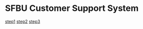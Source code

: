 # SFBU Customer Support System 

[step1](https://docs.google.com/presentation/d/1jk2fhmb8kF0OlSYrwq7PS_KZIBKxqTxInL6TOyKTjOo/edit?usp=sharing)
[step2](https://docs.google.com/presentation/d/10QYsOAYIf2Mrb1X7FpGS6faD1xfcgOKPkub37ytR86Y/edit?usp=sharing)
[step3](https://docs.google.com/presentation/d/1P3n1j227vRcw21ltgHx87QXQe3Q0dTMIwU7aswNEk0s/edit?usp=sharing)

